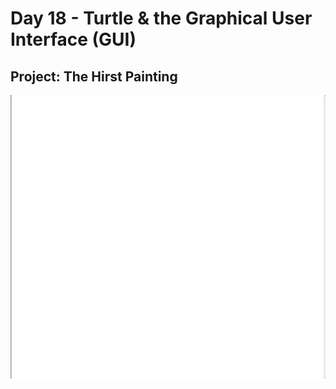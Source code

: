 <h1>Day 18 - Turtle & the Graphical User Interface (GUI)</h1>
<h2>Project: The Hirst Painting</h2>
<img src='hirst-painting.gif'>